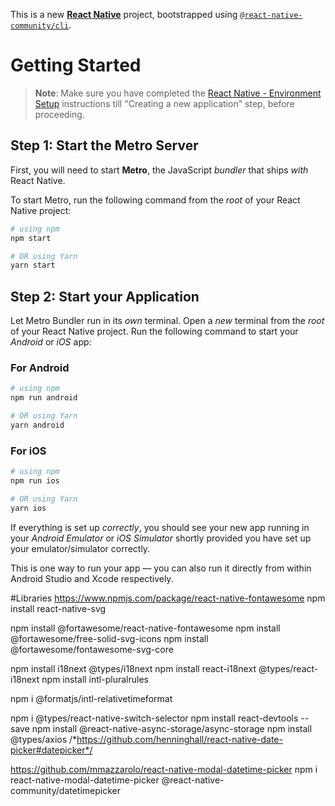 This is a new [**React Native**](https://reactnative.dev) project, bootstrapped using [`@react-native-community/cli`](https://github.com/react-native-community/cli).

# Getting Started

>**Note**: Make sure you have completed the [React Native - Environment Setup](https://reactnative.dev/docs/environment-setup) instructions till "Creating a new application" step, before proceeding.

## Step 1: Start the Metro Server

First, you will need to start **Metro**, the JavaScript _bundler_ that ships _with_ React Native.

To start Metro, run the following command from the _root_ of your React Native project:

```bash
# using npm
npm start

# OR using Yarn
yarn start
```

## Step 2: Start your Application

Let Metro Bundler run in its _own_ terminal. Open a _new_ terminal from the _root_ of your React Native project. Run the following command to start your _Android_ or _iOS_ app:

### For Android

```bash
# using npm
npm run android

# OR using Yarn
yarn android
```

### For iOS

```bash
# using npm
npm run ios

# OR using Yarn
yarn ios
```

If everything is set up _correctly_, you should see your new app running in your _Android Emulator_ or _iOS Simulator_ shortly provided you have set up your emulator/simulator correctly.

This is one way to run your app — you can also run it directly from within Android Studio and Xcode respectively.


#Libraries
https://www.npmjs.com/package/react-native-fontawesome
npm install react-native-svg

npm install @fortawesome/react-native-fontawesome
npm install @fortawesome/free-solid-svg-icons
npm install @fortawesome/fontawesome-svg-core

npm install i18next @types/i18next
npm install react-i18next @types/react-i18next
npm install intl-pluralrules

npm i @formatjs/intl-relativetimeformat  

npm i @types/react-native-switch-selector
npm install react-devtools --save
npm install @react-native-async-storage/async-storage
npm install @types/axios
/*https://github.com/henninghall/react-native-date-picker#datepicker*/

https://github.com/mmazzarolo/react-native-modal-datetime-picker
npm i react-native-modal-datetime-picker @react-native-community/datetimepicker